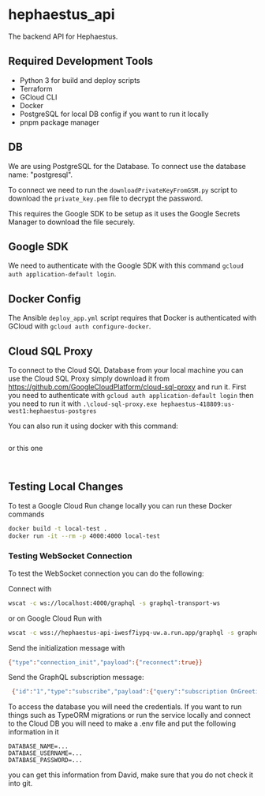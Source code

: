 # hephaestus_api

The backend API for Hephaestus.

## Required Development Tools

- Python 3 for build and deploy scripts
- Terraform
- GCloud CLI
- Docker
- PostgreSQL for local DB config if you want to run it locally
- pnpm package manager

## DB

We are using PostgreSQL for the Database.
To connect use the database name: "postgresql".

To connect we need to run the `downloadPrivateKeyFromGSM.py`
script to download the `private_key.pem` file to decrypt the password.

This requires the Google SDK to be setup as it uses the Google Secrets Manager
to download the file securely.

## Google SDK

We need to authenticate with the Google SDK with this command
`gcloud auth application-default login`.

## Docker Config

The Ansible `deploy_app.yml` script requires that Docker is authenticated with
GCloud with `gcloud auth configure-docker`.

## Cloud SQL Proxy

To connect to the Cloud SQL Database from your local machine you can use the
Cloud SQL Proxy simply download it from https://github.com/GoogleCloudPlatform/cloud-sql-proxy
and run it.
First you need to authenticate with `gcloud auth application-default login`
then you need to run it with `.\cloud-sql-proxy.exe hephaestus-418809:us-west1:hephaestus-postgres`

You can also run it using docker with this command:

```docker run --rm --network=host gcr.io/cloud-sql-connectors/cloud-sql-proxy:2.6.1 --address 0.0.0.0 --port 5432 --token=$(gcloud auth print-access-token) --login-token=$(gcloud sql generate-login-token) --auto-iam-authn $(gcloud sql instances describe hephaestus-postgres --format='value(connectionName)')

```

or this one

```docker run --rm --network=host gcr.io/cloud-sql-connectors/cloud-sql-proxy:2.6.1 --address 0.0.0.0 --port 5432 --auto-iam-authn --credentials-file hephaestus-418809-aca9086bcf82.json hephaestus-418809:us-west1:hephaestus-postgres


```

## Testing Local Changes

To test a Google Cloud Run change locally you can run these Docker commands

```sh
docker build -t local-test .
docker run -it --rm -p 4000:4000 local-test
```

### Testing WebSocket Connection

To test the WebSocket connection you can do the following:

Connect with
```sh
wscat -c ws://localhost:4000/graphql -s graphql-transport-ws
```
or on Google Cloud Run with

```sh
wscat -c wss://hephaestus-api-iwesf7iypq-uw.a.run.app/graphql -s graphql-transport-ws
```

Send the initialization message with
```sh
{"type":"connection_init","payload":{"reconnect":true}}
```

Send the GraphQL subscription message:
```sh
 {"id":"1","type":"subscribe","payload":{"query":"subscription OnGreeting { greetings }"}}
```

To access the database you will need the credentials. If you want to run things
such as TypeORM migrations or run the service locally and connect to the Cloud DB
you will need to make a .env file and put the following information in it
```.env
DATABASE_NAME=...
DATABASE_USERNAME=...
DATABASE_PASSWORD=...
```

you can get this information from David, make sure that you do not check it into git.